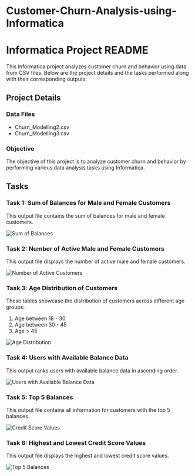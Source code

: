 # Customer-Churn-Analysis-using-Informatica
# Informatica Project README

This Informatica project analyzes customer churn and behavior using data from CSV files. Below are the project details and the tasks performed along with their corresponding outputs:

## Project Details

### Data Files
- Churn_Modelling2.csv
- Churn_Modelling3.csv

### Objective
The objective of this project is to analyze customer churn and behavior by performing various data analysis tasks using Informatica.

## Tasks

### Task 1: Sum of Balances for Male and Female Customers

This output file contains the sum of balances for male and female customers.

![Sum of Balances](https://drive.google.com/uc?id=1P90WZV_Y2fjFniqd548k7M3cuQM33y5c)

### Task 2: Number of Active Male and Female Customers

This output file displays the number of active male and female customers.

![Number of Active Customers](https://drive.google.com/uc?id=1mutI8YiPDPo0J6d_CAQ26gHc0dhFhvcU)

### Task 3: Age Distribution of Customers

These tables showcase the distribution of customers across different age groups:
1. Age between 18 - 30
2. Age between 30 - 45
3. Age > 45

 ![Age Distribution](https://drive.google.com/uc?id=1uB3cNJwSgB8rFv3da5ve-rtAEarmKk61)

### Task 4: Users with Available Balance Data

This output ranks users with available balance data in ascending order.

![Users with Available Balance Data](https://drive.google.com/uc?id=1FpwN_YrU-qwpz2KPCFxGC6AyVymPhbJz)

### Task 5: Top 5 Balances

This output file contains all information for customers with the top 5 balances.

![Credit Score Values](https://drive.google.com/uc?id=188D1Bbcloqs3yJ1F8xLL3CuHHRgMMd9t)

### Task 6: Highest and Lowest Credit Score Values

This output file displays the highest and lowest credit score values.

![Top 5 Balances](https://drive.google.com/uc?id=1zz-C3Je895PjR3iPX1qZF4kKQh8Ud2I8)







